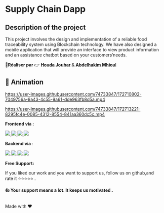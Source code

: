 # Supply Chain Dapp

## Description of the project

This project involves the design and implementation of a reliable food traceability system using Blockchain technology.
We have also designed a mobile application that will provide an interface to view product information and an assistance chatbot based on your customers’needs.


 
 :boy:**Réaliser par** :point_right: <a href="https://github.com/houdajh"> **Houda Jouhar** </a> & <a href="https://github.com/AbdelhakimMhioul">
 **Abdelhakim Mhioul** </a>
 
 
## :movie_camera: Animation 
https://user-images.githubusercontent.com/74733847/172710802-7049756a-9a43-4c55-9a61-dde963fb8d5a.mp4

https://user-images.githubusercontent.com/74733847/172713221-8295fc4e-0085-4312-8554-841aa360dc5c.mp4


**Frontend via** :


<p align="left"> 
<a href="https://fr.reactjs.org/" target="_blank"> <img src="https://img.shields.io/badge/React%20js-FFD43B?style=for-the-badge&logo=react&logoColor=darkgreen"/> </a>
 <a href="https://nextjs.org/" target="_blank"> <img src="https://img.shields.io/badge/Next%20js-1572B6?style=for-the-badge&logo=Next.js&logoColor=white"/> </a> 
 <a href="https://tailwindcss.com/" > <img src="https://img.shields.io/badge/Tailwind%20CSS-11122C?style=for-the-badge&logo=TailwindCss&logoColor=white%22"/> </a>
 <a href="https://www.javascript.com/" > <img src="https://img.shields.io/badge/JavaScript-563D7C?style=for-the-badge&logo=JavaScript&logoColor=white%22"/> </a>
</p>

**Backend via** :

<a href="https://docs.soliditylang.org/en/v0.8.15/" target="_blank"> <img src="https://img.shields.io/badge/Solidity-11122C?style=for-the-badge&logo=solidity&logoColor=white%22"/> </a> 
<a href="https://trufflesuite.com/" target="_blank"> <img src="https://img.shields.io/badge/Truffle-07405E?style=for-the-badge&logo=truffle&logoColor=white"/> </a>
<a href="https://trufflesuite.com/ganache/" target="_blank"> <img src="https://img.shields.io/badge/Ganache-FC6666?style=for-the-badge&logo=Ganache&logoColor=white"/> </a>
<a href="https://web3js.readthedocs.io/en/v1.7.4/" target="_blank"> <img src="https://img.shields.io/badge/Web3.js-A3589?style=for-the-badge&logo=Web3.js&logoColor=white"/> </a>


**Free Support:**

If you liked our work and you want to support us, follow us on github,and rate it :star::star::star::star::star: .

 **:thumbsup: Your support means a lot. It keeps us motivated .**





##

Made with :heart: 
